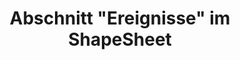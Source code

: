 ﻿---
title: Abschnitt "Ereignisse" im ShapeSheet
type: docs
weight: 230
url: /de/java/events-section-in-the-shapesheet/
---
